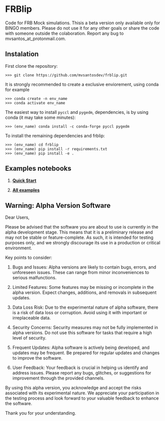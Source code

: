 # FRBlip

Code for FRB Mock simulations. Thisis a beta version only available only for BINGO members. Please do not use it for any other goals or share the code with someone outside the colaboration.
Report any bug to mvsantos_at_protonmail.com.

## Instalation

First clone the repository:

```
>>> git clone https://github.com/mvsantosdev/frblip.git
```

It is strongly recommended to create a exclusive enviorement, using conda for example

```
>>> conda create -n env_name
>>> conda activate env_name
```

The easiest way to install `pyccl` and `pygedm`, dependencies, is by using conda (it may take some minutes):

```
>>> (env_name) conda install -c conda-forge pyccl pygedm
```

To install the remaining dependencies and frblip:

```
>>> (env_name) cd frblip
>>> (env_name) pip install -r requirements.txt
>>> (env_name) pip install -e .
```

## Examples notebooks

1. **[Quick Start](https://github.com/mvsantosdev/frblip/tree/master/examples/quick_start.ipynb)**

2. **[All examples](https://github.com/mvsantosdev/frblip/tree/master/examples)**

## Warning: Alpha Version Software

Dear Users,

Please be advised that the software you are about to use is currently in the alpha development stage. This means that it is a preliminary release and may not be stable or feature-complete. As such, it is intended for testing purposes only, and we strongly discourage its use in a production or critical environment.

Key points to consider:

1.  Bugs and Issues: Alpha versions are likely to contain bugs, errors, and unforeseen issues. These can range from minor inconveniences to serious malfunctions.

2.  Limited Features: Some features may be missing or incomplete in the alpha version. Expect changes, additions, and removals in subsequent updates.

3.  Data Loss Risk: Due to the experimental nature of alpha software, there is a risk of data loss or corruption. Avoid using it with important or irreplaceable data.

4.  Security Concerns: Security measures may not be fully implemented in alpha versions. Do not use this software for tasks that require a high level of security.

5.  Frequent Updates: Alpha software is actively being developed, and updates may be frequent. Be prepared for regular updates and changes to improve the software.

6.  User Feedback: Your feedback is crucial in helping us identify and address issues. Please report any bugs, glitches, or suggestions for improvement through the provided channels.

By using this alpha version, you acknowledge and accept the risks associated with its experimental nature. We appreciate your participation in the testing process and look forward to your valuable feedback to enhance the software.

Thank you for your understanding.

